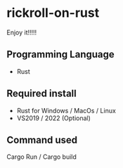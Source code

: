 # rickroll-on-rust
Enjoy it!!!!!

## Programming Language
- Rust

## Required install
- Rust for Windows / MacOs / Linux
- VS2019 / 2022 (Optional)

## Command used
Cargo Run
 / Cargo build
